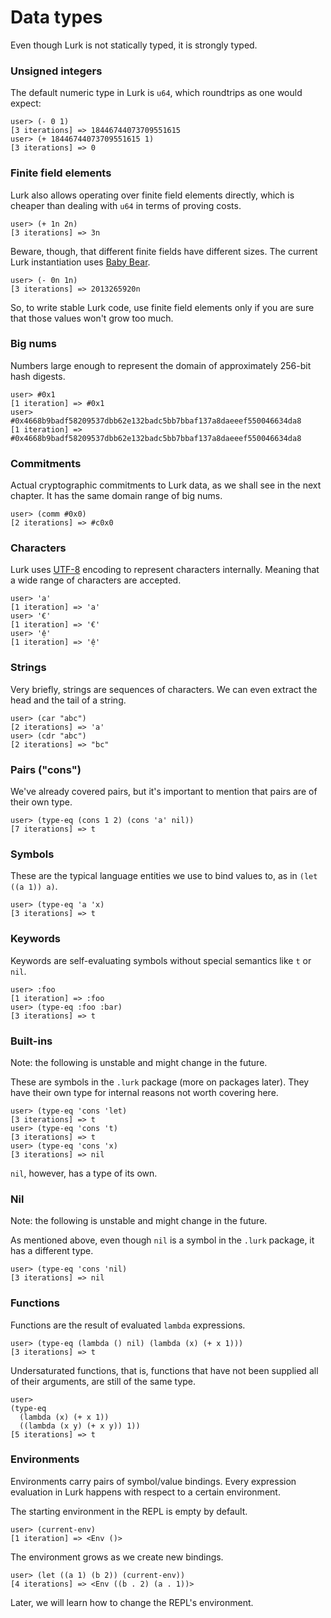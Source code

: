 # Data types

Even though Lurk is not statically typed, it is strongly typed.

### Unsigned integers

The default numeric type in Lurk is `u64`, which roundtrips as one would expect:

```
user> (- 0 1)
[3 iterations] => 18446744073709551615
user> (+ 18446744073709551615 1)
[3 iterations] => 0
```

### Finite field elements

Lurk also allows operating over finite field elements directly, which is cheaper than dealing with `u64` in terms of proving costs.

```
user> (+ 1n 2n)
[3 iterations] => 3n
```

Beware, though, that different finite fields have different sizes.
The current Lurk instantiation uses [Baby Bear](https://github.com/Plonky3/Plonky3/blob/971d7b19b3284c3aeaa185c3e0b81ad03a1de64e/baby-bear/src/baby_bear.rs#L7-L8).

```
user> (- 0n 1n)
[3 iterations] => 2013265920n
```

So, to write stable Lurk code, use finite field elements only if you are sure that those values won't grow too much.

### Big nums

Numbers large enough to represent the domain of approximately 256-bit hash digests.

```
user> #0x1
[1 iteration] => #0x1
user> #0x4668b9badf58209537dbb62e132badc5bb7bbaf137a8daeeef550046634da8
[1 iteration] => #0x4668b9badf58209537dbb62e132badc5bb7bbaf137a8daeeef550046634da8
```

### Commitments

Actual cryptographic commitments to Lurk data, as we shall see in the next chapter.
It has the same domain range of big nums.

```
user> (comm #0x0)
[2 iterations] => #c0x0
```

### Characters

Lurk uses [UTF-8](https://en.wikipedia.org/wiki/UTF-8) encoding to represent characters internally.
Meaning that a wide range of characters are accepted.

```
user> 'a'
[1 iteration] => 'a'
user> '€'
[1 iteration] => '€'
user> 'ệ'
[1 iteration] => 'ệ'
```

### Strings

Very briefly, strings are sequences of characters.
We can even extract the head and the tail of a string.

```
user> (car "abc")
[2 iterations] => 'a'
user> (cdr "abc")
[2 iterations] => "bc"
```

### Pairs ("cons")

We've already covered pairs, but it's important to mention that pairs are of their own type.

```
user> (type-eq (cons 1 2) (cons 'a' nil))
[7 iterations] => t
```

### Symbols

These are the typical language entities we use to bind values to, as in `(let ((a 1)) a)`.

```
user> (type-eq 'a 'x)
[3 iterations] => t
```

### Keywords

Keywords are self-evaluating symbols without special semantics like `t` or `nil`.

```
user> :foo
[1 iteration] => :foo
user> (type-eq :foo :bar)
[3 iterations] => t
```

### Built-ins

Note: the following is unstable and might change in the future.

These are symbols in the `.lurk` package (more on packages later).
They have their own type for internal reasons not worth covering here.

```
user> (type-eq 'cons 'let)
[3 iterations] => t
user> (type-eq 'cons 't)
[3 iterations] => t
user> (type-eq 'cons 'x)
[3 iterations] => nil
```

`nil`, however, has a type of its own.

### Nil

Note: the following is unstable and might change in the future.

As mentioned above, even though `nil` is a symbol in the `.lurk` package, it has a different type.

```
user> (type-eq 'cons 'nil)
[3 iterations] => nil
```

### Functions

Functions are the result of evaluated `lambda` expressions.

```
user> (type-eq (lambda () nil) (lambda (x) (+ x 1)))
[3 iterations] => t
```

Undersaturated functions, that is, functions that have not been supplied all of their arguments, are still of the same type.

```
user>
(type-eq
  (lambda (x) (+ x 1))
  ((lambda (x y) (+ x y)) 1))
[5 iterations] => t
```

### Environments

Environments carry pairs of symbol/value bindings.
Every expression evaluation in Lurk happens with respect to a certain environment.

The starting environment in the REPL is empty by default.

```
user> (current-env)
[1 iteration] => <Env ()>
```

The environment grows as we create new bindings.

```
user> (let ((a 1) (b 2)) (current-env))
[4 iterations] => <Env ((b . 2) (a . 1))>
```

Later, we will learn how to change the REPL's environment.
